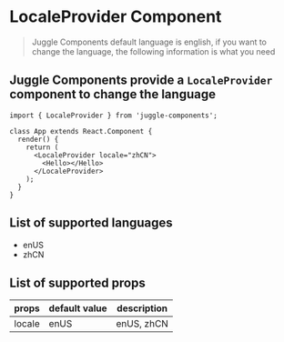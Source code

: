# LocaleProvider Component

> Juggle Components default language is english,
> if you want to change the language,
> the following information is what you need

## Juggle Components provide a `LocaleProvider` component to change the language

```JSX
import { LocaleProvider } from 'juggle-components';

class App extends React.Component {
  render() {
    return (
      <LocaleProvider locale="zhCN">
        <Hello></Hello>
      </LocaleProvider>
    );
  }
}
```

## List of supported languages

* enUS
* zhCN

## List of supported props

| props      | default value      | description                        |
| ---------- | ------------------ | ---------------------------------- |
| locale     | enUS               | enUS, zhCN                         |